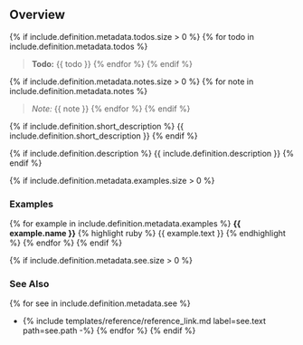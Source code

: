 ## Overview

{% if include.definition.metadata.todos.size > 0 %}
{% for todo in include.definition.metadata.todos %}
> **Todo:** {{ todo }}
{% endfor %}
{% endif %}

{% if include.definition.metadata.notes.size > 0 %}
{% for note in include.definition.metadata.notes %}
> *Note:* {{ note }}
{% endfor %}
{% endif %}

{% if include.definition.short_description %}
{{ include.definition.short_description }}
{% endif %}

{% if include.definition.description %}
{{ include.definition.description }}
{% endif %}

{% if include.definition.metadata.examples.size > 0 %}
### Examples

{% for example in include.definition.metadata.examples %}
**{{ example.name }}**
{% highlight ruby %}
{{ example.text }}
{% endhighlight %}
{% endfor %}
{% endif %}

{% if include.definition.metadata.see.size > 0 %}
### See Also

{% for see in include.definition.metadata.see %}
- {% include templates/reference/reference_link.md label=see.text path=see.path -%}
{% endfor %}
{% endif %}
